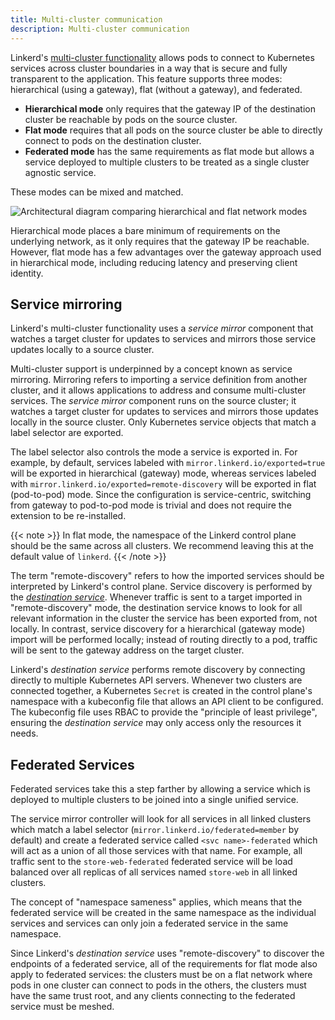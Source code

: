 ```yaml
---
title: Multi-cluster communication
description: Multi-cluster communication
---
```


Linkerd's [multi-cluster functionality](../features/multicluster/) allows
pods to connect to Kubernetes services across cluster boundaries in a way that
is secure and fully transparent to the application. This feature supports three
modes: hierarchical (using a gateway), flat (without a gateway), and federated.

* **Hierarchical mode** only requires that the gateway IP of the destination
  cluster be reachable by pods on the source cluster.
* **Flat mode** requires that all pods on the source cluster be able to directly
  connect to pods on the destination cluster.
* **Federated mode** has the same requirements as flat mode but allows a service
  deployed to multiple clusters to be treated as a single cluster agnostic
  service.

These modes can be mixed and matched.

![Architectural diagram comparing hierarchical and flat network modes](/docs/images/multicluster/flat-network.png)

Hierarchical mode places a bare minimum of requirements on the underlying
network, as it only requires that the gateway IP be reachable. However, flat
mode has a few advantages over the gateway approach used in hierarchical mode,
including reducing latency and preserving client identity.

## Service mirroring

Linkerd's multi-cluster functionality uses a *service mirror* component that
watches a target cluster for updates to services and mirrors those service
updates locally to a source cluster.

Multi-cluster support is underpinned by a concept known as service mirroring.
Mirroring refers to importing a service definition from another cluster, and it
allows applications to address and consume multi-cluster services. The *service
mirror* component runs on the source cluster; it watches a target cluster for
updates to services and mirrors those updates locally in the source cluster.
Only Kubernetes service objects that match a label selector are exported.

The label selector also controls the mode a service is exported in. For example,
by default, services labeled with `mirror.linkerd.io/exported=true` will be
exported in hierarchical (gateway) mode, whereas services labeled with
`mirror.linkerd.io/exported=remote-discovery` will be exported in flat
(pod-to-pod) mode. Since the configuration is service-centric, switching from
gateway to pod-to-pod mode is trivial and does not require the extension to be
re-installed.

{{< note >}}
In flat mode, the namespace of the Linkerd control plane should be the same
across all clusters. We recommend leaving this at the default value of
`linkerd`.
{{< /note >}}

The term "remote-discovery" refers to how the imported services should be
interpreted by Linkerd's control plane. Service discovery is performed by the
[*destination service*](../reference/architecture/#the-destination-service).
Whenever traffic is sent to a target imported in "remote-discovery" mode, the
destination service knows to look for all relevant information in the cluster
the service has been exported from, not locally. In contrast, service discovery
for a hierarchical (gateway mode) import will be performed locally; instead of
routing directly to a pod, traffic will be sent to the gateway address on the
target cluster.

Linkerd's *destination service* performs remote discovery by connecting directly
to multiple Kubernetes API servers. Whenever two clusters are connected
together, a Kubernetes `Secret` is created in the control plane's namespace with
a kubeconfig file that allows an API client to be configured. The kubeconfig
file uses RBAC to provide the "principle of least privilege", ensuring the
*destination service* may only access only the resources it needs.

## Federated Services

Federated services take this a step farther by allowing a service which is
deployed to multiple clusters to be joined into a single unified service.

The service mirror controller will look for all services in all linked clusters
which match a label selector (`mirror.linkerd.io/federated=member` by default)
and create a federated service called `<svc name>-federated` which will act as
a union of all those services with that name. For example, all traffic sent to
the `store-web-federated` federated service will be load balanced over all
replicas of all services named `store-web` in all linked clusters.

The concept of "namespace sameness" applies, which means that the federated
service will be created in the same namespace as the individual services and
services can only join a federated service in the same namespace.

Since Linkerd's *destination service* uses "remote-discovery" to discover the
endpoints of a federated service, all of the requirements for flat mode also
apply to federated services: the clusters must be on a flat network where pods
in one cluster can connect to pods in the others, the clusters must have the
same trust root, and any clients connecting to the federated service must be
meshed.
